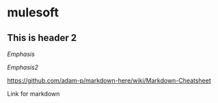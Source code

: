 # mulesoft

## This is header 2

*Emphasis*

_Emphasis2_

https://github.com/adam-p/markdown-here/wiki/Markdown-Cheatsheet

Link for markdown
